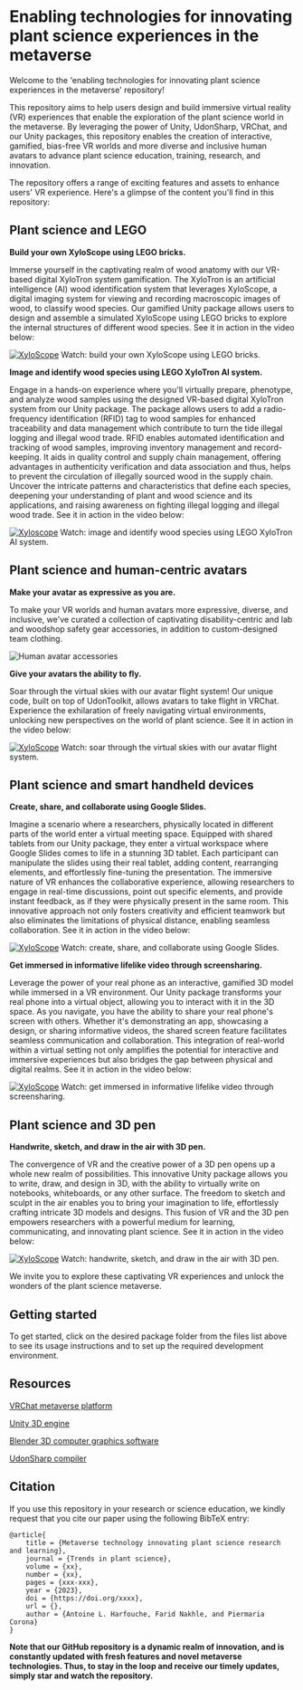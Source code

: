 
# Enabling technologies for innovating plant science experiences in the metaverse



Welcome to the 'enabling technologies for innovating plant science experiences in the metaverse' repository!

This repository aims to help users design and build immersive virtual reality (VR) experiences that enable the exploration of the plant science world in the metaverse. By leveraging the power of Unity, UdonSharp, VRChat, and our Unity packages, this repository enables the creation of interactive, gamified, bias-free VR worlds and more diverse and inclusive human avatars to advance plant science education, training, research, and innovation.

The repository offers a range of exciting features and assets to enhance users' VR experience. Here's a glimpse of the content you'll find in this repository:

## Plant science and LEGO

**Build your own XyloScope using LEGO bricks.**

Immerse yourself in the captivating realm of wood anatomy with our VR-based digital XyloTron system gamification. The XyloTron is an artificial intelligence (AI) wood identification system that leverages XyloScope, a digital imaging system for viewing and recording macroscopic images of wood, to classify wood species. Our gamified Unity package allows users to design and assemble a simulated XyloScope using LEGO bricks to explore the internal structures of different wood species. See it in action in the video below: 

[![XyloScope](http://faridnakhle.com/unitus/ToMTIPS/Xyloscope_Assembly_thumb.png)](http://faridnakhle.com/unitus/ToMTIPS/Xyloscope_Assembly.mp4)
Watch: build your own XyloScope using LEGO bricks.

**Image and identify wood species using LEGO XyloTron AI system.**

Engage in a hands-on experience where you'll virtually prepare, phenotype, and analyze wood samples using the designed VR-based digital XyloTron system from our Unity package. The package allows users to add a radio-frequency identification (RFID) tag to wood samples for enhanced traceability and data management which contribute to turn the tide illegal logging and illegal wood trade. RFID enables automated identification and tracking of wood samples, improving inventory management and record-keeping. It aids in quality control and supply chain management, offering advantages in authenticity verification and data association and thus, helps to prevent the circulation of illegally sourced wood in the supply chain. Uncover the intricate patterns and characteristics that define each species, deepening your understanding of plant and wood science and its applications, and raising awareness on fighting illegal logging and illegal wood trade.  See it in action in the video below:

[![Xyloscope](http://faridnakhle.com/unitus/ToMTIPS/Xylotron_thumb.png)](http://faridnakhle.com/unitus/ToMTIPS/Xylotron_functional.mp4)
Watch: image and identify wood species using LEGO XyloTron AI system.

## Plant science and human-centric avatars

**Make your avatar as expressive as you are.**

To make your VR worlds and human avatars more expressive, diverse, and inclusive, we've curated a collection of captivating disability-centric and lab and woodshop safety gear accessories, in addition to custom-designed team clothing.

![Human avatar accessories](http://faridnakhle.com/unitus/ToMTIPS/avatars.png?v=1)

**Give your avatars the ability to fly.**

Soar through the virtual skies with our avatar flight system! Our unique code, built on top of UdonToolkit, allows avatars to take flight in VRChat. Experience the exhilaration of freely navigating virtual environments, unlocking new perspectives on the world of plant science. See it in action in the video below: 

[![XyloScope](http://faridnakhle.com/unitus/ToMTIPS/Flight_thumb.png)](http://faridnakhle.com/unitus/ToMTIPS/Flight.mp4)
Watch: soar through the virtual skies with our avatar flight system.

## Plant science and smart handheld devices

**Create, share, and collaborate using Google Slides.**

Imagine a scenario where a researchers, physically located in different parts of the world enter a virtual meeting space. Equipped with shared tablets from our Unity package, they enter a virtual workspace where Google Slides comes to life in a stunning 3D tablet. Each participant can manipulate the slides using their real tablet, adding content, rearranging elements, and effortlessly fine-tuning the presentation. The immersive nature of VR enhances the collaborative experience, allowing researchers to engage in real-time discussions, point out specific elements, and provide instant feedback, as if they were physically present in the same room. This innovative approach not only fosters creativity and efficient teamwork but also eliminates the limitations of physical distance, enabling seamless collaboration.  See it in action in the video below: 

[![XyloScope](http://faridnakhle.com/unitus/ToMTIPS/Tablet_thumb.png)](http://faridnakhle.com/unitus/ToMTIPS/Tablet.mp4)
Watch: create, share, and collaborate using Google Slides.

**Get immersed in informative lifelike video through screensharing.**

Leverage the power of your real phone as an interactive, gamified 3D model while immersed in a VR environment. Our Unity package transforms your real phone into a virtual object, allowing you to interact with it in the 3D space. As you navigate, you have the ability to share your real phone's screen with others. Whether it's demonstrating an app, showcasing a design, or sharing informative videos, the shared screen feature facilitates seamless communication and collaboration. This integration of real-world within a virtual setting not only amplifies the potential for interactive and immersive experiences but also bridges the gap between physical and digital realms.  See it in action in the video below: 

[![XyloScope](http://faridnakhle.com/unitus/ToMTIPS/Phone_thumb.png)](http://faridnakhle.com/unitus/ToMTIPS/Phone.mp4)
Watch: get immersed in informative lifelike video through screensharing.

## Plant science and 3D pen

**Handwrite, sketch, and draw in the air with 3D pen.**

The convergence of VR and the creative power of a 3D pen opens up a whole new realm of possibilities. This innovative Unity package allows you to write, draw, and design in 3D, with the ability to virtually write on notebooks, whiteboards, or any other surface. The freedom to sketch and sculpt in the air enables you to bring your imagination to life, effortlessly crafting intricate 3D models and designs. This fusion of VR and the 3D pen empowers researchers with a powerful medium for learning, communicating, and innovating plant science.  See it in action in the video below: 

[![XyloScope](http://faridnakhle.com/unitus/ToMTIPS/Pen_thumb.png)](http://faridnakhle.com/unitus/ToMTIPS/3DPen.mp4)
Watch: handwrite, sketch, and draw in the air with 3D pen.


We invite you to explore these captivating VR experiences and unlock the wonders of the plant science metaverse.

## Getting started

To get started, click on the desired package folder from the files list above to see its usage instructions and to set up the required development environment.

## Resources

[VRChat metaverse platform](https://hello.vrchat.com/)

[Unity 3D engine](https://unity.com/)

[Blender 3D computer graphics software](https://www.blender.org/)

[UdonSharp compiler](https://udonsharp.docs.vrchat.com/)

## Citation

If you use this repository in your research or science education, we kindly request that you cite our paper using the following BibTeX entry:

```
@article{
	title = {Metaverse technology innovating plant science research and learning},
	journal = {Trends in plant science},
	volume = {xx},
	number = {xx},
	pages = {xxx-xxx},
	year = {2023},
	doi = {https://doi.org/xxxx},
	url = {},
	author = {Antoine L. Harfouche, Farid Nakhle, and Piermaria Corona}
}
```

**Note that our GitHub repository is a dynamic realm of innovation, and is constantly updated with fresh features and novel metaverse technologies. Thus, to stay in the loop and receive our timely updates, simply star and watch the repository.**